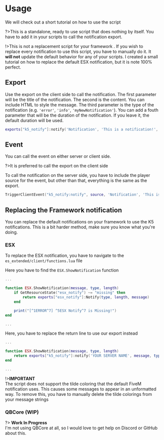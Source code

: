 # Usage

We will check out a short tutorial on how to use the script

?>This is a standalone, ready to use script that does nothing by itself. You have to add it in your scripts to call the notification export.

!>This is not a replacement script for your framework . If you wish to replace every notification to use this script, you have to manually do it. It **will not** update the default behavior for any of your scripts. I created a small tutorial on how to replace the default ESX notification, but it is note 100% perfect.

## Export

Use the export on the client side to call the notification. The first parameter will be the title of the notification. The second is the content. You can include HTML to style the message. The third parameter is the type of the notification (e.g. `'error'`, `'info'`, `'myNewNotification'`). You can add a fouth parameter that will be the duration of the notification. If you leave it, the default duration will be used.

```lua
exports["k5_notify"]:notify('Notification', 'This is a notification!', 'myNewNotification', '1000')
```

## Event

You can call the event on either server or client side.

?>It is preferred to call the export on the client side

To call the notification on the server side, you have to include the player source for the event, but other than that, everything is the same as the export.

```lua
TriggerClientEvent("k5_notify:notify", source, 'Notification', 'This is a notification', 'myNotification', 10000)
```

## Replacing the Framework notification

You can replace the default notifications on your framework to use the K5 notifications. This is a bit harder method, make sure you know what you're doing.

### ESX

To replace the ESX notification, you have to navigate to the `es_extended/client/functions.lua` file

Here you have to find the `ESX.ShowNotification` function

```lua
...

function ESX.ShowNotification(message, type, length)
    if GetResourceState("esx_notify") ~= "missing" then
        return exports["esx_notify"]:Notify(type, length, message)
    end

    print("[^1ERROR^7] ^5ESX Notify^7 is Missing!")
end

...
```

Here, you have to replace the return line to use our export instead

```lua
...

function ESX.ShowNotification(message, type, length)
    return exports["k5_notify"]:notify('YOUR SERVER NAME', message, type)
end

...
```

!>**IMPORTANT**<br/>
The script does not support the tilde coloring that the default FiveM notification uses. This causes some messages to appear in an unformatted way.
To remove this, you have to manually delete the tilde colorings from your message strings

### QBCore (WIP)

?> **Work In Progress**<br/>
I'm not using QBCore at all, so I would love to get help on Discord or GitHub about this.
